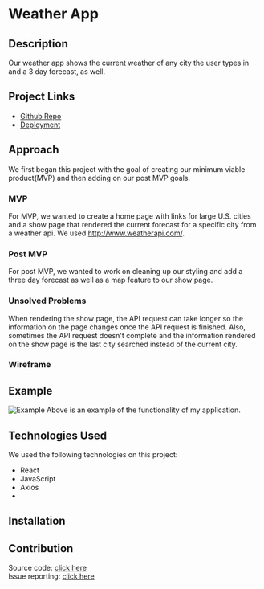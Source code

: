 # Weather App

## Description  

Our weather app shows the current weather of any city the user types in and a 3 day forecast, as well.


## Project Links

* [Github Repo](https://github.com/PaulDSink/Weather-App)
* [Deployment]()

## Approach  

We first began this project with the goal of creating our minimum viable product(MVP) and then adding on our post MVP goals.

### MVP

For MVP, we wanted to create a home page with links for large U.S. cities and a show page that rendered the current forecast for a specific city from a weather api. We used http://www.weatherapi.com/.

### Post MVP  

For post MVP, we wanted to work on cleaning up our styling and add a three day forecast as well as a map feature to our show page.

### Unsolved Problems  

When rendering the show page, the API request can take longer so the information on the page changes once the API request is finished. Also, sometimes the API request doesn't complete and the information rendered on the show page is the last city searched instead of the current city.

### Wireframe  


## Example  

![Example]()
Above is an example of the functionality of my application.

## Technologies Used  

We used the following technologies on this project:

* React
* JavaScript
* Axios
* 

## Installation  

 

## Contribution  

Source code: [click here](https://github.com/PaulDSink/Weather-App)  
Issue reporting: [click here](https://github.com/PaulDSink/Weather-App/issues)
